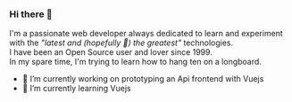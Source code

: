 ### Hi there 👋

I'm a passionate web developer always dedicated to learn and experiment with the *"latest and (hopefully :pray:) the greatest"* technologies.<br />
I have been an Open Source user and lover since 1999.<br />
In my spare time, I'm trying to learn how to hang ten on a longboard.<br />

- 🔭 I’m currently working on prototyping an Api frontend with Vuejs
- 🌱 I’m currently learning Vuejs

<!--
**Fabio-Ottaviani-Dev/Fabio-Ottaviani-Dev** is a ✨ _special_ ✨ repository because its `README.md` (this file) appears on your GitHub profile.
Here are some ideas to get you started:
- 👯 I’m looking to collaborate on ...
- 🤔 I’m looking for help with ...
- 💬 Ask me about ...
- 📫 How to reach me: ...
- 😄 Pronouns: ...
- ⚡ Fun fact: ...
-->
